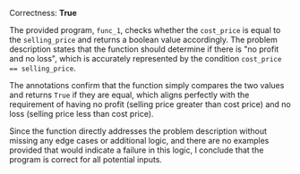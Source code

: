 Correctness: **True**

The provided program, `func_1`, checks whether the `cost_price` is equal to the `selling_price` and returns a boolean value accordingly. The problem description states that the function should determine if there is "no profit and no loss", which is accurately represented by the condition `cost_price == selling_price`. 

The annotations confirm that the function simply compares the two values and returns `True` if they are equal, which aligns perfectly with the requirement of having no profit (selling price greater than cost price) and no loss (selling price less than cost price). 

Since the function directly addresses the problem description without missing any edge cases or additional logic, and there are no examples provided that would indicate a failure in this logic, I conclude that the program is correct for all potential inputs.